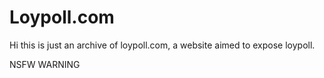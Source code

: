 # Loypoll.com
Hi this is just an archive of loypoll.com, a website aimed to expose loypoll.

NSFW WARNING